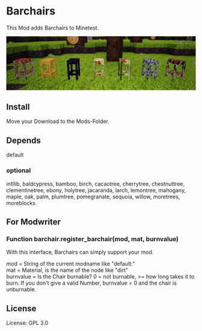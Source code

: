 # Barchairs

This Mod adds Barchairs to Minetest.

![Screenshot 1](screenshot.jpg)
## Install

Move your Download to the Mods-Folder.

## Depends

default<br>

### optional
intllib, baldcypress, bamboo, birch, cacaotree, cherrytree, chestnuttree, clementinetree, ebony, holytree, jacaranda, larch, lemontree, mahogany, maple, oak, palm, plumtree, pomegranate, sequoia, willow, moretrees, moreblocks<br>

## For Modwriter

### Function barchair.register_barchair(mod, mat, burnvalue)

With this interface, Barchairs can simply support your mod.<br>

mod = String of the current modname like "default:"<br>
mat = Material, is the name of the node like "dirt"<br>
burnvalue = Is the Chair burnable? 0 = not burnable, >= how long takes it to burn. If you don't give a valid Number, burnvalue = 0 and the chair is unburnable.<br>

## License

License: GPL 3.0

